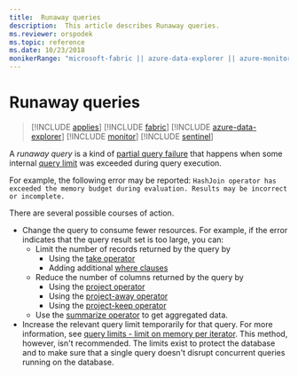 ```yaml
---
title:  Runaway queries
description:  This article describes Runaway queries.
ms.reviewer: orspodek
ms.topic: reference
ms.date: 10/23/2018
monikerRange: "microsoft-fabric || azure-data-explorer || azure-monitor || microsoft-sentinel "
---
```

# Runaway queries

> [!INCLUDE [applies](../includes/applies-to-version/applies.md)] [!INCLUDE [fabric](../includes/applies-to-version/fabric.md)] [!INCLUDE [azure-data-explorer](../includes/applies-to-version/azure-data-explorer.md)] [!INCLUDE [monitor](../includes/applies-to-version/monitor.md)] [!INCLUDE [sentinel](../includes/applies-to-version/sentinel.md)]

A *runaway query* is a kind of [partial query failure](partial-query-failures.md) that happens when some internal [query limit](query-limits.md) was exceeded during query execution.

For example, the following error may be reported:
`HashJoin operator has exceeded the memory budget during evaluation. Results may be incorrect or incomplete.`

There are several possible courses of action.

* Change the query to consume fewer resources. For example, if the error indicates that the query result set is too large, you can:
  * Limit the number of records returned by the query by
     * Using the [take operator](../query/take-operator.md)
     * Adding additional [where clauses](../query/where-operator.md)
  * Reduce the number of columns returned by the query by
     * Using the [project operator](../query/project-operator.md)
     * Using the [project-away operator](../query/project-away-operator.md)
     * Using the [project-keep operator](../query/project-keep-operator.md)
  * Use the [summarize operator](../query/summarize-operator.md) to get aggregated data.
* Increase the relevant query limit temporarily for that query. For more information, see [query limits - limit on memory per iterator](query-limits.md). This method, however, isn't recommended. The limits exist to protect the database and to make sure that a single query doesn't disrupt concurrent queries running on the database.
